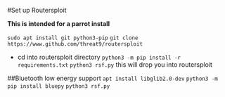 #Set up Routersploit

**This is intended for a parrot install**

`sudo apt install git python3-pip`
`git clone https://www.github.com/threat9/routersploit`
- cd into routersploit directory
`python3 -m pip install -r requirements.txt`
`python3 rsf.py`
this will drop you into routersploit

##Bluetooth low energy support
`apt install libglib2.0-dev`
`python3 -m pip install bluepy`
`python3 rsf.py`
